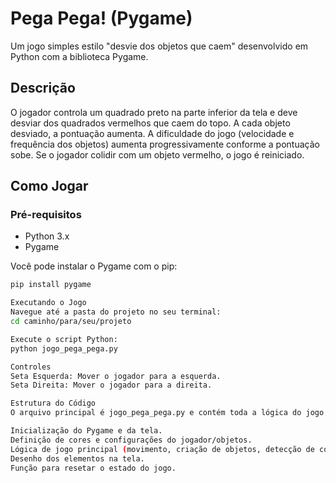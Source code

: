 # Pega Pega! (Pygame)

Um jogo simples estilo "desvie dos objetos que caem" desenvolvido em Python com a biblioteca Pygame.

## Descrição

O jogador controla um quadrado preto na parte inferior da tela e deve desviar dos quadrados vermelhos que caem do topo.
A cada objeto desviado, a pontuação aumenta.
A dificuldade do jogo (velocidade e frequência dos objetos) aumenta progressivamente conforme a pontuação sobe.
Se o jogador colidir com um objeto vermelho, o jogo é reiniciado.

## Como Jogar

### Pré-requisitos

*   Python 3.x
*   Pygame

Você pode instalar o Pygame com o pip:
```bash
pip install pygame

Executando o Jogo
Navegue até a pasta do projeto no seu terminal:
cd caminho/para/seu/projeto

Execute o script Python:
python jogo_pega_pega.py

Controles
Seta Esquerda: Mover o jogador para a esquerda.
Seta Direita: Mover o jogador para a direita.

Estrutura do Código
O arquivo principal é jogo_pega_pega.py e contém toda a lógica do jogo, incluindo:

Inicialização do Pygame e da tela.
Definição de cores e configurações do jogador/objetos.
Lógica de jogo principal (movimento, criação de objetos, detecção de colisão, pontuação, aumento de dificuldade).
Desenho dos elementos na tela.
Função para resetar o estado do jogo.
